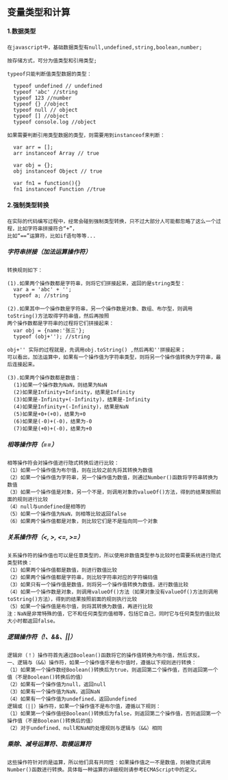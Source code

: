 ## 变量类型和计算

#### 1.数据类型

	在javascript中，基础数据类型有null,undefined,string,boolean,number;

	按存储方式，可分为值类型和引用类型;

	typeof只能判断值类型数据的类型：

	  typeof undefined // undefined
	  typeof 'abc' //string
	  typeof 123 //number
	  typeof {} //object
	  typeof null // object
	  typeof [] //object
	  typeof console.log //object

	如果需要判断引用类型数据的类型，则需要用到instanceof来判断：

	  var arr = [];
	  arr instanceof Array // true

	  var obj = {};
	  obj instanceof Object // true

	  var fn1 = function(){}
	  fn1 instanceof Function //true

#### 2.强制类型转换
	
	在实际的代码编写过程中，经常会碰到强制类型转换，只不过大部分人可能都忽略了这么一个过程，比如字符串拼接符合“+”，
	比如“==”运算符，比如if语句等等...

##### 字符串拼接（加法运算操作符）	

	转换规则如下：

	(1).如果两个操作数都是字符串，则将它们拼接起来，返回的是string类型：
	  var a = 'abc' + '';
	  typeof a; //string 

	(2).如果其中一个操作数是字符串，另一个操作数是对象、数组、布尔型，则调用toString()方法取得字符串值，然后再按照
	两个操作数都是字符串的过程将它们拼接起来：
	  var obj = {name:'张三'};
	  typeof (obj+''); //string  

	obj+'' 实际的过程就是，先调用obj.toString() ,然后再和''拼接起来；
	可以看出，加法运算中，如果有一个操作值为字符串类型，则将另一个操作值转换为字符串，最后连接起来。

	(3).如果两个操作数都是数值：
	  (1)如果一个操作数为NaN，则结果为NaN
	  (2)如果是Infinity+Infinity，结果是Infinity
	  (3)如果是-Infinity+(-Infinity)，结果是-Infinity
	  (4)如果是Infinity+(-Infinity)，结果是NaN
	  (5)如果是+0+(+0)，结果为+0
	  (6)如果是(-0)+(-0)，结果为-0
	  (7)如果是(+0)+(-0)，结果为+0

##### 相等操作符（==）

	相等操作符会对操作值进行隐式转换后进行比较：
	（1）如果一个操作值为布尔值，则在比较之前先将其转换为数值
	（2）如果一个操作值为字符串，另一个操作值为数值，则通过Number()函数将字符串转换为数值
	（3）如果一个操作值是对象，另一个不是，则调用对象的valueOf()方法，得到的结果按照前面的规则进行比较
	（4）null与undefined是相等的
	（5）如果一个操作值为NaN，则相等比较返回false
	（6）如果两个操作值都是对象，则比较它们是不是指向同一个对象

##### 关系操作符（<, >, <=, >=）
	关系操作符的操作值也可以是任意类型的，所以使用非数值类型参与比较时也需要系统进行隐式类型转换：
	（1）如果两个操作值都是数值，则进行数值比较
	（2）如果两个操作值都是字符串，则比较字符串对应的字符编码值
	（3）如果只有一个操作值是数值，则将另一个操作值转换为数值，进行数值比较
	（4）如果一个操作数是对象，则调用valueOf()方法（如果对象没有valueOf()方法则调用toString()方法），得到的结果按照前面的规则执行比较
	（5）如果一个操作值是布尔值，则将其转换为数值，再进行比较
	注：NaN是非常特殊的值，它不和任何类型的值相等，包括它自己，同时它与任何类型的值比较大小时都返回false。

##### 逻辑操作符（!、&&、||）
	逻辑非（！）操作符首先通过Boolean()函数将它的操作值转换为布尔值，然后求反。
	一、逻辑与（&&）操作符，如果一个操作值不是布尔值时，遵循以下规则进行转换：
	（1）如果第一个操作数经Boolean()转换后为true，则返回第二个操作值，否则返回第一个值（不是Boolean()转换后的值）
	（2）如果有一个操作值为null，返回null
	（3）如果有一个操作值为NaN，返回NaN
	（4）如果有一个操作值为undefined，返回undefined
	逻辑或（||）操作符，如果一个操作值不是布尔值，遵循以下规则：
	（1）如果第一个操作值经Boolean()转换后为false，则返回第二个操作值，否则返回第一个操作值（不是Boolean()转换后的值）
	（2）对于undefined、null和NaN的处理规则与逻辑与（&&）相同

##### 乘除、减号运算符、取模运算符
	这些操作符针对的是运算，所以他们具有共同性：如果操作值之一不是数值，则被隐式调用Number()函数进行转换。具体每一种运算的详细规则请参考ECMAScript中的定义。









